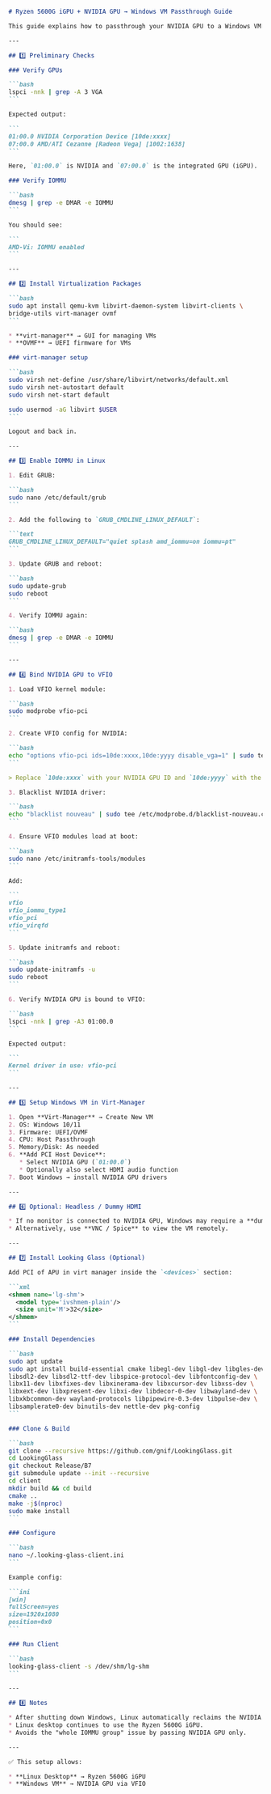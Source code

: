 ````markdown
# Ryzen 5600G iGPU + NVIDIA GPU → Windows VM Passthrough Guide

This guide explains how to passthrough your NVIDIA GPU to a Windows VM while keeping your Ryzen 5600G iGPU for Linux desktop.

---

## 1️⃣ Preliminary Checks

### Verify GPUs

```bash
lspci -nnk | grep -A 3 VGA
```

Expected output:

```
01:00.0 NVIDIA Corporation Device [10de:xxxx]
07:00.0 AMD/ATI Cezanne [Radeon Vega] [1002:1638]
```

Here, `01:00.0` is NVIDIA and `07:00.0` is the integrated GPU (iGPU).

### Verify IOMMU

```bash
dmesg | grep -e DMAR -e IOMMU
```

You should see:

```
AMD-Vi: IOMMU enabled
```

---

## 2️⃣ Install Virtualization Packages

```bash
sudo apt install qemu-kvm libvirt-daemon-system libvirt-clients \
bridge-utils virt-manager ovmf
```

* **virt-manager** → GUI for managing VMs
* **OVMF** → UEFI firmware for VMs

### virt-manager setup

```bash
sudo virsh net-define /usr/share/libvirt/networks/default.xml
sudo virsh net-autostart default
sudo virsh net-start default

sudo usermod -aG libvirt $USER
```

Logout and back in.

---

## 3️⃣ Enable IOMMU in Linux

1. Edit GRUB:

```bash
sudo nano /etc/default/grub
```

2. Add the following to `GRUB_CMDLINE_LINUX_DEFAULT`:

```text
GRUB_CMDLINE_LINUX_DEFAULT="quiet splash amd_iommu=on iommu=pt"
```

3. Update GRUB and reboot:

```bash
sudo update-grub
sudo reboot
```

4. Verify IOMMU again:

```bash
dmesg | grep -e DMAR -e IOMMU
```

---

## 4️⃣ Bind NVIDIA GPU to VFIO

1. Load VFIO kernel module:

```bash
sudo modprobe vfio-pci
```

2. Create VFIO config for NVIDIA:

```bash
echo "options vfio-pci ids=10de:xxxx,10de:yyyy disable_vga=1" | sudo tee /etc/modprobe.d/vfio-nvidia.conf
```

> Replace `10de:xxxx` with your NVIDIA GPU ID and `10de:yyyy` with the associated HDMI/Audio function.

3. Blacklist NVIDIA driver:

```bash
echo "blacklist nouveau" | sudo tee /etc/modprobe.d/blacklist-nouveau.conf
```

4. Ensure VFIO modules load at boot:

```bash
sudo nano /etc/initramfs-tools/modules
```

Add:

```
vfio
vfio_iommu_type1
vfio_pci
vfio_virqfd
```

5. Update initramfs and reboot:

```bash
sudo update-initramfs -u
sudo reboot
```

6. Verify NVIDIA GPU is bound to VFIO:

```bash
lspci -nnk | grep -A3 01:00.0
```

Expected output:

```
Kernel driver in use: vfio-pci
```

---

## 5️⃣ Setup Windows VM in Virt-Manager

1. Open **Virt-Manager** → Create New VM
2. OS: Windows 10/11
3. Firmware: UEFI/OVMF
4. CPU: Host Passthrough
5. Memory/Disk: As needed
6. **Add PCI Host Device**:
   * Select NVIDIA GPU (`01:00.0`)
   * Optionally also select HDMI audio function
7. Boot Windows → install NVIDIA GPU drivers

---

## 6️⃣ Optional: Headless / Dummy HDMI

* If no monitor is connected to NVIDIA GPU, Windows may require a **dummy HDMI plug**.
* Alternatively, use **VNC / Spice** to view the VM remotely.

---

## 7️⃣ Install Looking Glass (Optional)

Add PCI of APU in virt manager inside the `<devices>` section:

```xml
<shmem name='lg-shm'>
  <model type='ivshmem-plain'/>
  <size unit='M'>32</size>
</shmem>
```

### Install Dependencies

```bash
sudo apt update
sudo apt install build-essential cmake libegl-dev libgl-dev libgles-dev \
libsdl2-dev libsdl2-ttf-dev libspice-protocol-dev libfontconfig-dev \
libx11-dev libxfixes-dev libxinerama-dev libxcursor-dev libxss-dev \
libxext-dev libxpresent-dev libxi-dev libdecor-0-dev libwayland-dev \
libxkbcommon-dev wayland-protocols libpipewire-0.3-dev libpulse-dev \
libsamplerate0-dev binutils-dev nettle-dev pkg-config
```

### Clone & Build

```bash
git clone --recursive https://github.com/gnif/LookingGlass.git
cd LookingGlass
git checkout Release/B7
git submodule update --init --recursive
cd client
mkdir build && cd build
cmake ..
make -j$(nproc)
sudo make install
```

### Configure

```bash
nano ~/.looking-glass-client.ini
```

Example config:

```ini
[win]
fullScreen=yes
size=1920x1080
position=0x0
```

### Run Client

```bash
looking-glass-client -s /dev/shm/lg-shm
```

---

## 8️⃣ Notes

* After shutting down Windows, Linux automatically reclaims the NVIDIA GPU.
* Linux desktop continues to use the Ryzen 5600G iGPU.
* Avoids the "whole IOMMU group" issue by passing NVIDIA GPU only.

---

✅ This setup allows:

* **Linux Desktop** → Ryzen 5600G iGPU
* **Windows VM** → NVIDIA GPU via VFIO
````

